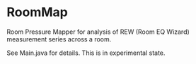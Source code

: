 # RoomMap
Room Pressure Mapper for analysis of REW (Room EQ Wizard) measurement series across a room.

See Main.java for details. This is in experimental state. 
